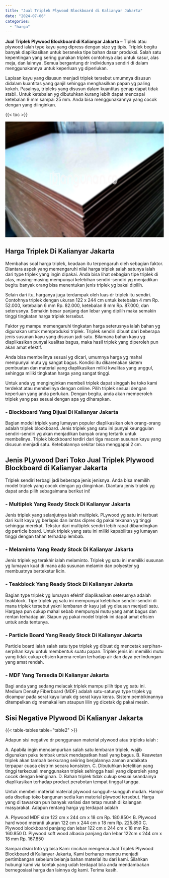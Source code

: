 ```yaml
---
title: "Jual Triplek Plywood Blockboard di Kalianyar Jakarta"
date: "2024-07-06"
categories: 
  - "harga"
---
```


**Jual Triplek Plywood Blockboard di Kalianyar Jakarta** – Tiplek atau plywood ialah type kayu yang dipress dengan size yg tipis. Triplek begitu banyak diaplikasikan untuk beraneka tipe bahan dasar produksi. Salah satu kepentingan yang sering gunakan triplek contohnya alas untuk kasur, alas meja, dan lainnya. Semua bergantung dr individunya sendiri di dalam menggunakannya untuk keperluan yg diperlukan.

Lapisan kayu yang disusun menjadi triplek tersebut umumnya disusun didalam kuantitas yang ganjil sehingga menghasilkan papan yg paling kokoh. Pasalnya, tripleks yang disusun dalam kuantitas genap dapat tidak stabil. Untuk ketebalan yg dibutuhkan kurang lebih dapat mencapai ketebalan 9 mm sampai 25 mm. Anda bisa menggunakannya yang cocok dengan yang diinginkan.

{{< toc >}}

![Jual Triplek Plywood Blockboard di Kalianyar Jakarta](/images/jual-triplek-murah-37.png)

## Harga Triplek Di Kalianyar Jakarta

Membahas soal harga triplek, keadaan itu terpengaruh oleh sebagian faktor. Diantara aspek yang memengaruhi nilai harga triplek salah satunya ialah dari type triplek yang ingin dipakai. Anda bisa lihat sebagian tipe triplek di atas, masing-masing mempunyai kelebihan sendiri-sendiri yg menjadikan begitu banyak orang bisa menentukan jenis triplek yg bakal dipilih.

Selain dari itu, harganya juga terdampak oleh luas dr triplek itu sendiri. Contohnya triplek dengan ukuran 122 x 244 cm untuk ketebalan 4 mm Rp. 52.000, ketebalan 6 mm Rp. 82.000, ketebalan 8 mm Rp. 87.000, dan seterusnya. Semakin besar panjang dan lebar yang dipilih maka semakin tinggi tingkatan harga triplek tersebut.

Faktor yg mampu memengaruhi tingkatan harga seterusnya ialah bahan yg digunakan untuk memproduksi triplek. Triplek sendiri dibuat dari beberapa jenis susunan kayu yang disusun jadi satu. Bilamana bahan kayu yg diaplikasikan punyai kualitas bagus, maka hasil triplek yang diperoleh pun akan amat efektif.

Anda bisa membelinya sesuai yg dicari, umumnya harga yg mahal mempunyai mutu yg sangat bagus. Kondisi itu dikarenakan sistem pembuatan dan material yang diaplikasikan miliki kwalitas yang unggul, sehingga miliki tingkatan harga yang sangat tinggi.

Untuk anda yg menginginkan membeli triplek dapat singgah ke toko kami terdekat atau membelinya dengan online. Pilih triplek sesuai dengan keperluan yang anda perlukan. Dengan begitu, anda akan memperoleh triplek yang pas sesuai dengan apa yg diharapkan.

### \- Blockboard Yang Dijual Di Kalianyar Jakarta

Bagian model triplek yang lumayan populer diaplikasikan oleh orang-orang adalah triplek blockboard. Jenis triplek yang satu ini punyai keunggulan sendiri-sendiri yg akan menjadikan banyak orang tertarik untuk membelinya. Triplek blockboard terdiri dari tiga macam susunan kayu yang disusun menjadi satu. Ketebalannya sekitar bisa menggapai 2 cm.

## Jenis PLywood Dari Toko Jual Triplek Plywood Blockboard di Kalianyar Jakarta

Triplek sendiri terbagi jadi beberapa jenis jenisnya. Anda bisa memilih model triplek yang cocok dengan yg diinginkan. Diantara jenis triplek yg dapat anda pilih sebagaimana berikut ini!

### \- Multiplek Yang Ready Stock Di Kalianyar Jakarta

Jenis triplek yang selanjutnya ialah multiplek. PLywood yg satu ini terbuat dari kulit kayu yg berlapis dan lantas dipres dg pakai tekanan yg tinggi sehingga merekat. Tekstur dari multiplek sendiri lebih rapat dibandingkan dg particle board. Untuk triplek yang satu ini miliki kapabilitas yg lumayan tinggi dengan tahan terhadap lembab.

### \- Melaminto Yang Ready Stock Di Kalianyar Jakarta

Jenis triplek yg terakhir ialah melaminto. Triplek yg satu ini memiliki susunan yg lumayan kuat di mana ada susunan melamin dan polyester yg membuatnya bertekstur licin.

### \- Teakblock Yang Ready Stock Di Kalianyar Jakarta

Bagian type triplek yg lumayan efektif diaplikasikan seterusnya adalah teakblock. Tipe triplek yg satu ini mempunyai kelebihan sendiri-sendiri di mana triplek tersebut yakni lembaran dr kayu jati yg disusun menjadi satu. Hargaya pun cukup mahal sebab mempunyai mutu yang amat bagus dan rentan terhadap air. Siapun yg pakai model triplek ini dapat amat efisien untuk anda tentunya.

### \- Particle Board Yang Ready Stock Di Kalianyar Jakarta

Particle board ialah salah satu type triplek yg dibuat dg mencetak serpihan-serpihan kayu untuk membentuk suatu papan. Triplek jenis ini memiliki mutu yang tidak cukup efisien karena rentan terhadap air dan daya perlindungan yang amat rendah.

### \- MDF Yang Tersedia Di Kalianyar Jakarta

Bagi anda yang sedang melacak triplek mampu pilih tipe yg satu ini. Medium Density Fiberboard (MDF) adalah satu-satunya type triplek yg dicampur pada serat kayu lunak dg serat kayu keras. Sistem pembikinannya ditempelkan dg memakai lem ataupun lilin yg dicetak dg pakai mesin.

## Sisi Negative Plywood Di Kalianyar Jakarta

{{< table-tables table="table2" >}}

Adapun sisi negative dr penggunaan material plywood atau tripleks ialah :

A. Apabila ingin mencampurkan salah satu lembaran triplek, wajib digunakan paku tembak untuk mendapatkan hasil yang bagus. B. Keawetan triplek akan tambah berkurang seiiring berjalannya zaman andaikata terpapar cuaca ekstrim secara konsisten. C. Dibutuhkan ketelitian yang tinggi terkecuali menggunakan triplek sehingga hasil yang diperoleh yang cocok dengan keinginan. D. Bahan triplek tidak cukup sesuai seandainya diaplikasikan terhadap product perabotan tempat tinggal tangga.

Untuk membeli material material plywood sungguh-sungguh mudah. Hampir ada disetiap toko bangunan sedia kan material plywood tersebut. Harga yang di tawarkan pun banyak variasi dan tetap murah di kalangan masyarakat. Adapun rentang harga yg terdapat adalah

A. Plywood MDF size 122 cm x 244 cm x 18 cm Rp. 180.850< B. Plywood hard wood meranti ukuran 122 cm x 244 cm x 18 mm Rp. 225.850 C. Plywood blockboard panjang dan lebar 122 cm x 244 cm x 18 mm Rp. 160.850 D. Plywood soft wood albasia panjang dan lebar 122cm x 244 cm x 18 mm Rp. 167.850

Sampai disini Info yg bisa Kami rincikan mengenai Jual Triplek Plywood Blockboard di Kalianyar Jakarta, Kami berharap mampu menjadi pertimbangan sebelum belanja bahan material itu dari kami. Silahkan hubungi kami via kontak yang udah terdapat bila anda mendambakan bernegosiasi harga dan lainnya dg kami. Terima kasih.
